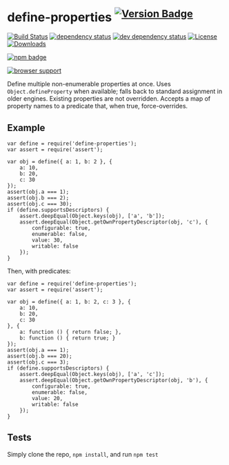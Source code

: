 <h1 id="define-properties-%21version-badgenpm-version-svgpackage-url">define-properties <sup><a href="https://npmjs.org/package/define-properties"><img src="http://versionbadg.es/ljharb/define-properties.svg" alt="Version Badge" /></a></sup></h1>

<p><a href="https://travis-ci.org/ljharb/define-properties"><img src="https://travis-ci.org/ljharb/define-properties.svg" alt="Build Status" /></a>
<a href="https://david-dm.org/ljharb/define-properties"><img src="https://david-dm.org/ljharb/define-properties.svg" alt="dependency status" /></a>
<a href="https://david-dm.org/ljharb/define-properties#info=devDependencies"><img src="https://david-dm.org/ljharb/define-properties/dev-status.svg" alt="dev dependency status" /></a>
<a href="LICENSE"><img src="http://img.shields.io/npm/l/define-properties.svg" alt="License" /></a>
<a href="http://npm-stat.com/charts.html?package=define-properties"><img src="http://img.shields.io/npm/dm/define-properties.svg" alt="Downloads" /></a></p>

<p><a href="https://npmjs.org/package/define-properties"><img src="https://nodei.co/npm/define-properties.png?downloads=true&amp;stars=true" alt="npm badge" /></a></p>

<p><a href="https://ci.testling.com/ljharb/define-properties"><img src="https://ci.testling.com/ljharb/define-properties.png" alt="browser support" /></a></p>

<p>Define multiple non-enumerable properties at once. Uses <code>Object.defineProperty</code> when available; falls back to standard assignment in older engines.
Existing properties are not overridden. Accepts a map of property names to a predicate that, when true, force-overrides.</p>

<h2 id="example">Example</h2>

<pre><code class="js">var define = require('define-properties');
var assert = require('assert');

var obj = define({ a: 1, b: 2 }, {
    a: 10,
    b: 20,
    c: 30
});
assert(obj.a === 1);
assert(obj.b === 2);
assert(obj.c === 30);
if (define.supportsDescriptors) {
    assert.deepEqual(Object.keys(obj), ['a', 'b']);
    assert.deepEqual(Object.getOwnPropertyDescriptor(obj, 'c'), {
        configurable: true,
        enumerable: false,
        value: 30,
        writable: false
    });
}
</code></pre>

<p>Then, with predicates:</p>

<pre><code class="js">var define = require('define-properties');
var assert = require('assert');

var obj = define({ a: 1, b: 2, c: 3 }, {
    a: 10,
    b: 20,
    c: 30
}, {
    a: function () { return false; },
    b: function () { return true; }
});
assert(obj.a === 1);
assert(obj.b === 20);
assert(obj.c === 3);
if (define.supportsDescriptors) {
    assert.deepEqual(Object.keys(obj), ['a', 'c']);
    assert.deepEqual(Object.getOwnPropertyDescriptor(obj, 'b'), {
        configurable: true,
        enumerable: false,
        value: 20,
        writable: false
    });
}
</code></pre>

<h2 id="tests">Tests</h2>

<p>Simply clone the repo, <code>npm install</code>, and run <code>npm test</code></p>
